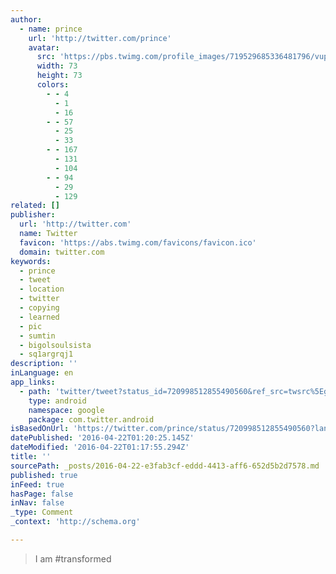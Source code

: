 ```yaml
---
author:
  - name: prince
    url: 'http://twitter.com/prince'
    avatar:
      src: 'https://pbs.twimg.com/profile_images/719529685336481796/vupT4Gmx_bigger.jpg'
      width: 73
      height: 73
      colors:
        - - 4
          - 1
          - 16
        - - 57
          - 25
          - 33
        - - 167
          - 131
          - 104
        - - 94
          - 29
          - 129
related: []
publisher:
  url: 'http://twitter.com'
  name: Twitter
  favicon: 'https://abs.twimg.com/favicons/favicon.ico'
  domain: twitter.com
keywords:
  - prince
  - tweet
  - location
  - twitter
  - copying
  - learned
  - pic
  - sumtin
  - bigolsoulsista
  - sq1argrqj1
description: ''
inLanguage: en
app_links:
  - path: 'twitter/tweet?status_id=720998512855490560&ref_src=twsrc%5Egoogle%7Ctwcamp%5Eandroidseo%7Ctwgr%5Estatus%7Ctwterm%5E720998512855490560'
    type: android
    namespace: google
    package: com.twitter.android
isBasedOnUrl: 'https://twitter.com/prince/status/720998512855490560?lang=en'
datePublished: '2016-04-22T01:20:25.145Z'
dateModified: '2016-04-22T01:17:55.294Z'
title: ''
sourcePath: _posts/2016-04-22-e3fab3cf-eddd-4413-aff6-652d5b2d7578.md
published: true
inFeed: true
hasPage: false
inNav: false
_type: Comment
_context: 'http://schema.org'

---
```

> I am \#transformed